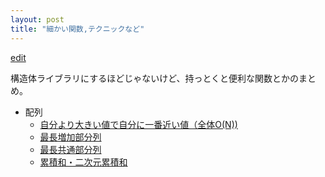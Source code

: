 ```yaml
---
layout: post
title: "細かい関数,テクニックなど"
---
```


[edit](https://github.com/harufujimoto/harufujimoto.github.io/edit/master/_posts/others/2020-09-02-other_funcs.md)

構造体ライブラリにするほどじゃないけど、持っとくと便利な関数とかのまとめ。

- 配列
  - [自分より大きい値で自分に一番近い値（全体O(N))](harufujimoto.github.io/get_left_higher.html)
  - [最長増加部分列](harufujimoto.github.io/lis.html)
  - [最長共通部分列](harufujimoto.github.io/lcs.html)
  - [累積和・二次元累積和](harufujimoto.github.io/prefsum.html)

